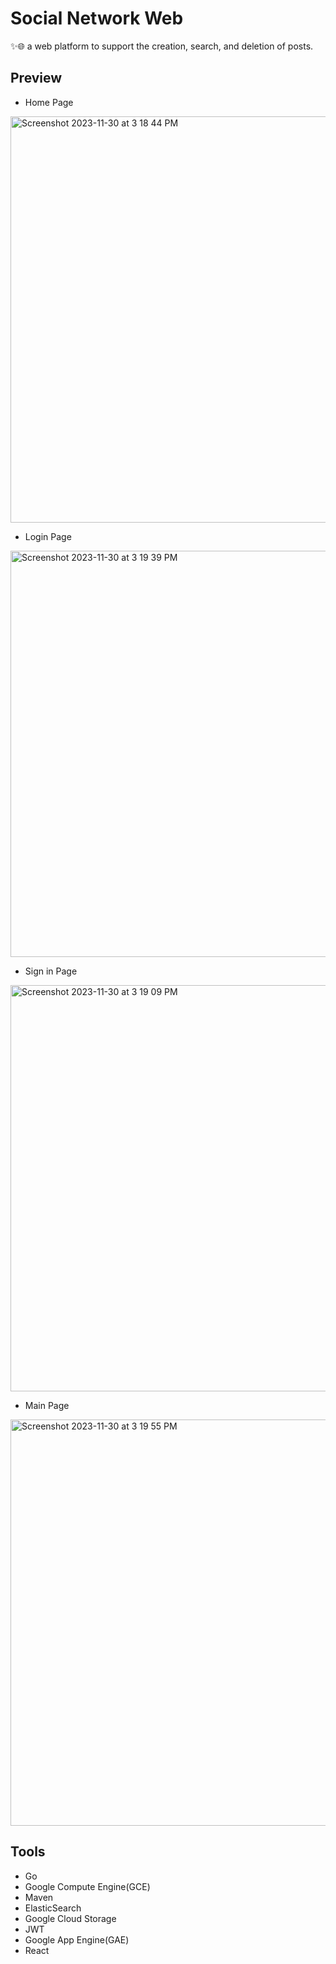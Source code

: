 # Social Network Web
✨🌐 a web platform to support the creation, search, and deletion of posts.


## Preview
- Home Page
<img width="650" alt="Screenshot 2023-11-30 at 3 18 44 PM" src="https://github.com/Crystalhqx/Social-Network-Web/assets/97997307/55a8df57-f9fd-430e-bc12-0717d66fde0a">

- Login Page
<img width="650" alt="Screenshot 2023-11-30 at 3 19 39 PM" src="https://github.com/Crystalhqx/Social-Network-Web/assets/97997307/66f8dfd5-bd17-46cb-9355-f61131e7e8b7">

- Sign in Page
<img width="650" alt="Screenshot 2023-11-30 at 3 19 09 PM" src="https://github.com/Crystalhqx/Social-Network-Web/assets/97997307/0c9c08e9-0791-4f80-80e8-d146a7de23e0">

- Main Page
<img width="650" alt="Screenshot 2023-11-30 at 3 19 55 PM" src="https://github.com/Crystalhqx/Social-Network-Web/assets/97997307/5049d8c4-c4c4-4fc6-9665-019ab3c8700e">


## Tools
- Go
- Google Compute Engine(GCE)
- Maven
- ElasticSearch
- Google Cloud Storage
- JWT
- Google App Engine(GAE)
- React

